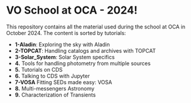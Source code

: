 # VO School at OCA - 2024!

This repository contains all the material used during the school at
OCA in October 2024. The content is sorted by tutorials:


- **1-Aladin**: Exploring the sky with Aladin
- **2-TOPCAT**: Handling catalogs and archives with TOPCAT
- **3-Solar_System**: Solar System specifics
- **4.** Tools for handling photometry from multiple sources
- **5.** Tutorials on CDS
- **6.** Talking to CDS with Jupyter
- **7-VOSA** Fitting SEDs made easy: VOSA
- **8.** Multi-messengers Astronomy
- **9.** Characterization of Transients
